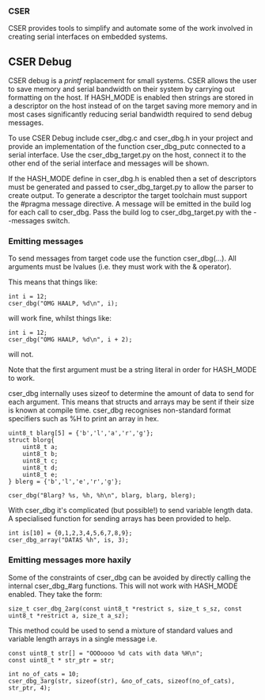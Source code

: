 
### CSER

CSER provides tools to simplify and automate some of the work involved in creating serial interfaces on embedded systems.

## CSER Debug

CSER debug is a _printf_ replacement for small systems. CSER allows the user to save memory and serial bandwidth on their system by carrying out formatting on the host. If HASH\_MODE is enabled then strings are stored in a descriptor on the host instead of on the target saving more memory and in most cases significantly reducing serial bandwidth required to send debug messages.

To use CSER Debug include cser\_dbg.c and cser\_dbg.h in your project and provide an implementation of the function cser\_dbg\_putc connected to a serial interface. Use the cser\_dbg\_target.py on the host, connect it to the other end of the serial interface and messages will be shown. 

If the HASH\_MODE define in cser\_dbg.h is enabled then a set of descriptors must be generated and passed to cser\_dbg\_target.py to allow the parser to create output. To generate a descriptor the target toolchain must support the #pragma message directive. A message will be emitted in the build log for each call to cser\_dbg. Pass the build log to cser\_dbg\_target.py with the --messages switch.  

### Emitting messages

To send messages from target code use the function cser\_dbg(...). All arguments must be lvalues (i.e. they must work with the & operator). 

This means that things like:
~~~~
int i = 12;
cser_dbg("OMG HAALP, %d\n", i);
~~~~
will work fine, whilst things like:
~~~~
int i = 12;
cser_dbg("OMG HAALP, %d\n", i + 2);
~~~~
will not.

Note that the first argument must be a string literal in order for HASH\_MODE to work. 

cser\_dbg internally uses sizeof to determine the amount of data to send for each argument. This means that structs and arrays may be sent if their size is known at compile time. cser\_dbg recognises non-standard format specifiers such as %H to print an array in hex. 

~~~~
uint8_t blarg[5] = {'b','l','a','r','g'};
struct blorg{
    uint8_t a;
    uint8_t b;
	uint8_t c;
	uint8_t d;
	uint8_t e;
} blerg = {'b','l','e','r','g'};

cser_dbg("Blarg? %s, %h, %h\n", blarg, blarg, blerg);
~~~~

With cser_dbg it's complicated (but possible!) to send variable length data. A specialised function for sending arrays has been provided to help.

~~~~
int is[10] = {0,1,2,3,4,5,6,7,8,9};
cser_dbg_array("DATAS %h", is, 3);
~~~~

### Emitting messages more haxily

Some of the constraints of cser\_dbg can be avoided by directly calling the internal cser\_dbg\_#arg functions. This will not work with HASH\_MODE enabled. They take the form:

~~~~
size_t cser_dbg_2arg(const uint8_t *restrict s, size_t s_sz, const uint8_t *restrict a, size_t a_sz);
~~~~

This method could be used to send a mixture of standard values and variable length arrays in a single message i.e.

~~~~
const uint8_t str[] = "OOOoooo %d cats with data %H\n";
const uint8_t * str_ptr = str;

int no_of_cats = 10;
cser_dbg_3arg(str, sizeof(str), &no_of_cats, sizeof(no_of_cats), str_ptr, 4); 
~~~~

